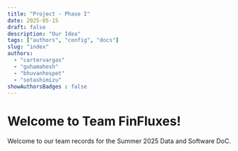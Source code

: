 ```yaml
---
title: "Project - Phase I"
date: 2025-05-15
draft: false
description: "Our Idea"
tags: ["authors", "config", "docs"]
slug: "index"
authors:
  - "cartervargas"
  - "guhamahesh"
  - "bhuvanhospet"
  - "sotashimizu"
showAuthorsBadges : false
---
```


# Welcome to Team FinFluxes!

Welcome to our team records for the Summer 2025 Data and Software DoC.
